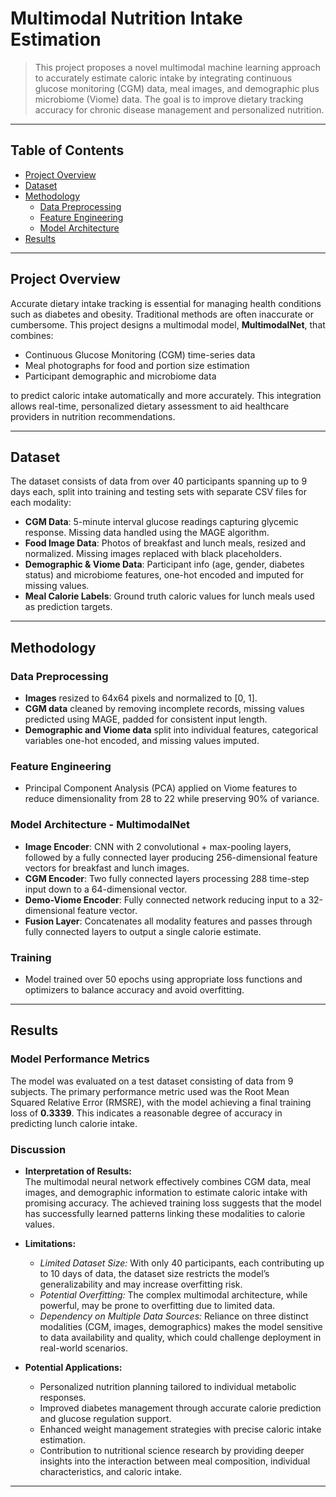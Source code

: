 # Multimodal Nutrition Intake Estimation

> This project proposes a novel multimodal machine learning approach to accurately estimate caloric intake by integrating continuous glucose monitoring (CGM) data, meal images, and demographic plus microbiome (Viome) data. The goal is to improve dietary tracking accuracy for chronic disease management and personalized nutrition.

---

## Table of Contents

- [Project Overview](#project-overview)  
- [Dataset](#dataset)  
- [Methodology](#methodology)  
  - [Data Preprocessing](#data-preprocessing)  
  - [Feature Engineering](#feature-engineering)  
  - [Model Architecture](#model-architecture)   
- [Results](#results)  

---

## Project Overview

Accurate dietary intake tracking is essential for managing health conditions such as diabetes and obesity. Traditional methods are often inaccurate or cumbersome. This project designs a multimodal model, **MultimodalNet**, that combines:

- Continuous Glucose Monitoring (CGM) time-series data  
- Meal photographs for food and portion size estimation  
- Participant demographic and microbiome data  

to predict caloric intake automatically and more accurately. This integration allows real-time, personalized dietary assessment to aid healthcare providers in nutrition recommendations.

---

## Dataset

The dataset consists of data from over 40 participants spanning up to 9 days each, split into training and testing sets with separate CSV files for each modality:

- **CGM Data**: 5-minute interval glucose readings capturing glycemic response. Missing data handled using the MAGE algorithm.  
- **Food Image Data**: Photos of breakfast and lunch meals, resized and normalized. Missing images replaced with black placeholders.  
- **Demographic & Viome Data**: Participant info (age, gender, diabetes status) and microbiome features, one-hot encoded and imputed for missing values.  
- **Meal Calorie Labels**: Ground truth caloric values for lunch meals used as prediction targets.

---

## Methodology

### Data Preprocessing

- **Images** resized to 64x64 pixels and normalized to [0, 1].  
- **CGM data** cleaned by removing incomplete records, missing values predicted using MAGE, padded for consistent input length.  
- **Demographic and Viome data** split into individual features, categorical variables one-hot encoded, and missing values imputed.

### Feature Engineering

- Principal Component Analysis (PCA) applied on Viome features to reduce dimensionality from 28 to 22 while preserving 90% of variance.

### Model Architecture - MultimodalNet

- **Image Encoder**: CNN with 2 convolutional + max-pooling layers, followed by a fully connected layer producing 256-dimensional feature vectors for breakfast and lunch images.  
- **CGM Encoder**: Two fully connected layers processing 288 time-step input down to a 64-dimensional vector.  
- **Demo-Viome Encoder**: Fully connected network reducing input to a 32-dimensional feature vector.  
- **Fusion Layer**: Concatenates all modality features and passes through fully connected layers to output a single calorie estimate.

### Training

- Model trained over 50 epochs using appropriate loss functions and optimizers to balance accuracy and avoid overfitting.

---

## Results

### Model Performance Metrics

The model was evaluated on a test dataset consisting of data from 9 subjects. The primary performance metric used was the Root Mean Squared Relative Error (RMSRE), with the model achieving a final training loss of **0.3339**. This indicates a reasonable degree of accuracy in predicting lunch calorie intake.

### Discussion

- **Interpretation of Results:**  
  The multimodal neural network effectively combines CGM data, meal images, and demographic information to estimate caloric intake with promising accuracy. The achieved training loss suggests that the model has successfully learned patterns linking these modalities to calorie values.

- **Limitations:**  
  - *Limited Dataset Size:* With only 40 participants, each contributing up to 10 days of data, the dataset size restricts the model’s generalizability and may increase overfitting risk.  
  - *Potential Overfitting:* The complex multimodal architecture, while powerful, may be prone to overfitting due to limited data.  
  - *Dependency on Multiple Data Sources:* Reliance on three distinct modalities (CGM, images, demographics) makes the model sensitive to data availability and quality, which could challenge deployment in real-world scenarios.

- **Potential Applications:**  
  - Personalized nutrition planning tailored to individual metabolic responses.  
  - Improved diabetes management through accurate calorie prediction and glucose regulation support.  
  - Enhanced weight management strategies with precise caloric intake estimation.  
  - Contribution to nutritional science research by providing deeper insights into the interaction between meal composition, individual characteristics, and caloric intake.

---


